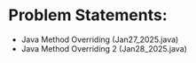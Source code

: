 # Problem Statements:
- Java Method Overriding (Jan27_2025.java)
- Java Method Overriding 2 (Jan28_2025.java)